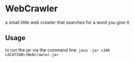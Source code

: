# WebCrawler
a small little web crawler that searches for a word you give it

## Usage
to run the jar via the command line:
`java -jar <JAR LOCATION>/WebCrawler.jar`
